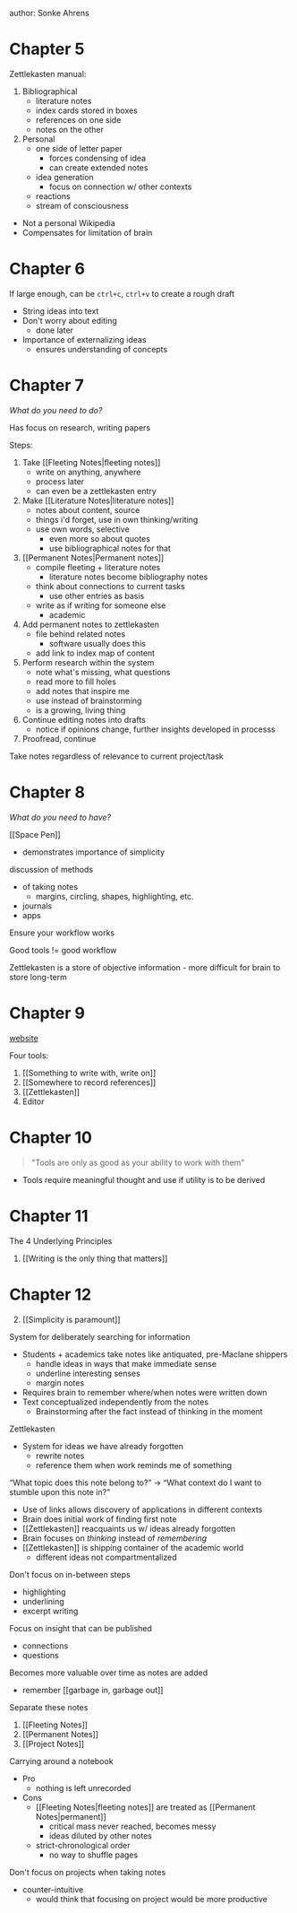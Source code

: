 author: Sonke Ahrens

# Chapter 5

Zettlekasten manual:

1. Bibliographical
	- literature notes
	- index cards stored in boxes
	- references on one side
	- notes on the other
2. Personal
	- one side of letter paper
		- forces condensing of idea
		- can create extended notes
	- idea generation
		- focus on connection w/ other contexts
	- reactions
	- stream of consciousness
- Not a personal Wikipedia
- Compensates for limitation of brain

# Chapter 6

If large enough, can be `ctrl+c`, `ctrl+v` to create a rough draft

- String ideas into text
- Don't worry about editing
	- done later
- Importance of externalizing ideas
	- ensures understanding of concepts

# Chapter 7
*What do you need to do?*

Has focus on research, writing papers

Steps:
1. Take [[Fleeting Notes|fleeting notes]]
	- write on anything, anywhere
	- process later
	- can even be a zettlekasten entry
2. Make [[Literature Notes|literature notes]]
	- notes about content, source
	- things i'd forget, use in own thinking/writing
	- use own words, selective
		- even more so about quotes
		- use bibliographical notes for that
3. [[Permanent Notes|Permanent notes]]
	- compile fleeting + literature notes
		- literature notes become bibliography notes
	- think about connections to current tasks
		- use other entries as basis
	- write as if writing for someone else
		- academic
4. Add permanent notes to zettlekasten
	- file behind related notes
		- software usually does this
	- add link to index map of content
5. Perform research within the system
	- note what's missing, what questions
	- read more to fill holes
	- add notes that inspire me
	- use instead of brainstorming
	- is a growing, living thing
6. Continue editing notes into drafts
	- notice if opinions change, further insights developed in processs
7. Proofread, continue

Take notes regardless of relevance to current project/task

# Chapter 8
*What do you need to have?*

[[Space Pen]]
- demonstrates importance of simplicity

discussion of methods
- of taking notes
	- margins, circling, shapes, highlighting, etc.
- journals
- apps

Ensure your workflow works

Good tools != good workflow

Zettlekasten is a store of objective information
	- more difficult for brain to store long-term

# Chapter 9
[website](takesmartnotes.com)

Four tools:
1. [[Something to write with, write on]]
2. [[Somewhere to record references]]
3. [[Zettlekasten]]
4. Editor

# Chapter 10
> "Tools are only as good as your ability to work with them"

- Tools require meaningful thought and use if utility is to be derived

# Chapter 11
The 4 Underlying Principles
1. [[Writing is the only thing that matters]]

# Chapter 12
2. [[Simplicity is paramount]]

System for deliberately searching for information
- Students + academics take notes like antiquated, pre-Maclane shippers
	- handle ideas in ways that make immediate sense
	- underline interesting senses
	- margin notes
- Requires brain to remember where/when notes were written down
- Text conceptualized independently from the notes
	- Brainstorming after the fact instead of thinking in the moment

Zettlekasten
- System for ideas we have already forgotten
	- rewrite notes
	- reference them when work reminds me of something

“What topic does this note belong to?” → “What context do I want to stumble upon this note in?”
- Use of links allows discovery of applications in different contexts
- Brain does initial work of finding first note
- [[Zettlekasten]] reacquaints us w/ ideas already forgotten
- Brain focuses on *thinking* instead of *remembering*
- [[Zettlekasten]] is shipping container of the academic world
	- different ideas not compartmentalized

Don't focus on in-between steps
- highlighting
- underlining
- excerpt writing

Focus on insight that can be published
- connections
- questions

Becomes more valuable over time as notes are added
- remember [[garbage in, garbage out]]

Separate these notes
1. [[Fleeting Notes]]
2. [[Permanent Notes]]
3. [[Project Notes]]

Carrying around a notebook
- Pro
	- nothing is left unrecorded
- Cons
	- [[Fleeting Notes|fleeting notes]] are treated as [[Permanent Notes|permanent]]
		- critical mass never reached, becomes messy
		- ideas diluted by other notes
	- strict-chronological order
		- no way to shuffle pages

Don't focus on projects when taking notes
- counter-intuitive
	-  would think that focusing on project would be more productive